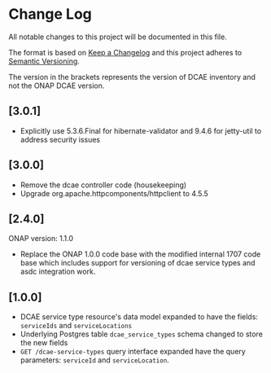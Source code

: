 # Change Log

All notable changes to this project will be documented in this file.

The format is based on [Keep a Changelog](http://keepachangelog.com/) 
and this project adheres to [Semantic Versioning](http://semver.org/).

The version in the brackets represents the version of DCAE inventory and not the ONAP DCAE version.

## [3.0.1]

* Explicitly use 5.3.6.Final for hibernate-validator and 9.4.6 for jetty-util to address security issues

## [3.0.0]

* Remove the dcae controller code (housekeeping)
* Upgrade org.apache.httpcomponents/httpclient to 4.5.5

## [2.4.0]

ONAP version: 1.1.0

* Replace the ONAP 1.0.0 code base with the modified internal 1707 code base which includes support for versioning of dcae service types and asdc integration work.

## [1.0.0]

* DCAE service type resource's data model expanded to have the fields: `serviceIds` and `serviceLocations`
* Underlying Postgres table `dcae_service_types` schema changed to store the new fields
* `GET /dcae-service-types` query interface expanded have the query parameters: `serviceId` and `serviceLocation`.
